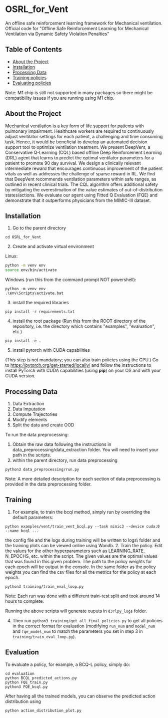 # OSRL_for_Vent

An offline safe reinforcement learning framework for Mechanical ventilation.
Official code for "Offline Safe Reinforcement Learning for Mechanical Ventilation via Dynamic Safety Violation Penalties"

<!-- TABLE OF CONTENTS -->
## Table of Contents

* [About the Project](#about-the-project)
* [Installation](#installation)
* [Processing Data](#processing-data)
* [Training policies](#training-policies)
* [Evaluating policies](#evaluation)

Note: M1 chip is still not supported in many packages so there might be compatibility issues if you are running using M1 chip.

<!-- ABOUT THE PROJECT -->
## About the Project 
Mechanical ventilation is a key form of life support for patients with pulmonary impairment. Healthcare workers are required to continuously adjust ventilator settings for each patient, a challenging and time consuming task. Hence, it would be beneficial to develop an automated decision support tool to optimize ventilation treatment. We present DeepVent, a Conservative Q-Learning (CQL) based offline Deep Reinforcement Learning (DRL) agent that learns to predict the optimal ventilator parameters for a patient to promote 90 day survival. We design a clinically relevant intermediate reward that encourages continuous improvement of the patient vitals as well as addresses the challenge of sparse reward in RL. We find that DeepVent recommends ventilation parameters within safe ranges, as outlined in recent clinical trials. The CQL algorithm offers additional safety by mitigating the overestimation of the value estimates of out-of-distribution states/actions. We evaluate our agent using Fitted Q Evaluation (FQE) and demonstrate that it outperforms physicians from the MIMIC-III dataset.

<!-- INSTALLATION -->
## Installation
1. Go to the parent directory 
```
cd OSRL_for_Vent
```
2. Create and activate virtual environment 

Linux:
```sh
python -m venv env
source env/bin/activate
```
Windows (run this from the command prompt NOT powershell):
```
python -m venv env
.\env\Scripts\activate.bat
```
3. install the required libraries
```
pip install -r requirements.txt 
```
4. install the root package (Run this from the ROOT directory of the repository, i.e. the directory which contains "examples", "evaluation", etc.)
```
pip install -e .
```
5. install pytorch with CUDA capabilities

(This step is not mandatory; you can also train policies using the CPU.)
Go to https://pytorch.org/get-started/locally/ and follow the instructions to install PyTorch with CUDA capabilities (using **pip**) on your OS and with your CUDA version.
<!-- PREPROCESSING DATA -->
## Processing Data
1. Data Extraction
2. Data Imputation
3. Compute Trajectories
4. Modify elements
5. Split the data and create OOD

<!-- The following folders are extra steps which can be taken to potentially improve the performance of the policy. They do not replace the files containing the raw states, actions and rewards but simply create extra files where the data has been processed even more.
* discretize_actions: Turns 3-tuple of actions into 1 single number for each action
* remove_intermediate reward: Removes intermediate reward -->

To run the data preprocessing: 
1. Obtain the raw data following the instructions in data_preprocessing/data_extraction folder. You will need to insert your path in the scripts.
2. within the parent directory, run data preprocessing 
```
python3 data_preprocessing/run.py
```
Note: A more detailed description for each section of data preprocessing is provided in the data preprocessing folder. 


<!-- TRAINING POLICIES -->
## Training
1. For example, to train the bcql method, simply run by overriding the default parameters: 
```
python examples/vent/train_vent_bcql.py --task mimic3 --device cuda:0 --name bcql ...
```
the config file and the logs during training will be written to logs\ folder and the training plots can be viewed online using Wandb.
2. Train the policy. Edit the values for the other hyperparameters such as LEARNING_RATE, N_EPOCHS, etc. within the script. The given values are the optimal values that was found in this given problem. The path to the policy weights for each epoch will be output in the console. In the same folder as the policy weights you can find the csv files for all the metrics for the policy at each epoch. 
```
python3 training/train_eval_loop.py
```
Note: Each run was done with a different train-test split and took around 14 hours to complete. 

Running the above scripts will generate ouputs in `d3rlpy_logs` folder. 

4. Then run `python3 training/get_all_final_policies.py` to get all policies in the correct format for evaluation (modifying `run_num` and `model_num` and `fqe_model_num` to match the parameters you set in step 3 in `training/train_eval_loop.py`).

<!-- EVALUATING POLICIES -->
## Evaluation

To evaluate a policy, for example, a BCQ-L policy, simply do:
```
cd evaluation
python BCQL_predicted_actions.py
python FQE_train.py
python3 FQE_bcql.py
```
After having all the trained models, you can observe the predicted action distribution using
```
python action_distribution_plot.py
```
